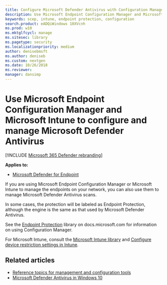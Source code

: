 ```yaml
---
title: Configure Microsoft Defender Antivirus with Configuration Manager and Intune
description: Use Microsoft Endpoint Configuration Manager and Microsoft Intune to configure Microsoft Defender AV and Endpoint Protection
keywords: scep, intune, endpoint protection, configuration
search.product: eADQiWindows 10XVcnh
ms.prod: w10
ms.mktglfcycl: manage
ms.sitesec: library
ms.pagetype: security
ms.localizationpriority: medium
author: denisebmsft
ms.author: deniseb
ms.custom: nextgen
ms.date: 10/26/2018
ms.reviewer: 
manager: dansimp
---
```


# Use Microsoft Endpoint Configuration Manager and Microsoft Intune to configure and manage Microsoft Defender Antivirus

[!INCLUDE [Microsoft 365 Defender rebranding](../../includes/microsoft-defender.md)]


**Applies to:**

- [Microsoft Defender for Endpoint](https://go.microsoft.com/fwlink/p/?linkid=2146631)

If you are using Microsoft Endpoint Configuration Manager or Microsoft Intune to manage the endpoints on your network, you can also use them to manage Microsoft Defender Antivirus scans.

In some cases, the protection will be labeled as Endpoint Protection, although the engine is the same as that used by Microsoft Defender Antivirus.

See the [Endpoint Protection](https://docs.microsoft.com/sccm/protect/deploy-use/endpoint-protection) library on docs.microsoft.com for information on using Configuration Manager.

For Microsoft Intune, consult the [Microsoft Intune library](https://docs.microsoft.com/intune/introduction-intune) and [Configure device restriction settings in Intune](https://docs.microsoft.com/intune/device-restrictions-configure).


## Related articles

- [Reference topics for management and configuration tools](configuration-management-reference-microsoft-defender-antivirus.md)
- [Microsoft Defender Antivirus in Windows 10](microsoft-defender-antivirus-in-windows-10.md)
